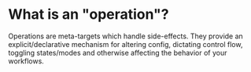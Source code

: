 # What is an "operation"?

Operations are meta-targets which handle side-effects. They provide an explicit/declarative mechanism for altering config, dictating control flow, toggling states/modes and otherwise affecting the behavior of your workflows.
